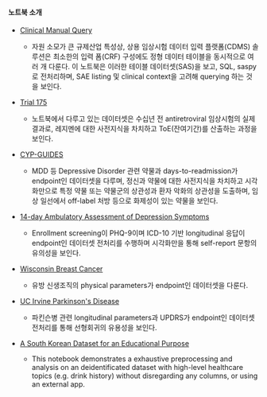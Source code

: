 #### 노트북 소개
* [Clinical Manual Query](https://github.com/beeseosil/pub/blob/main/ct/dmc.ipynb)
	* 자원 소모가 큰 규제산업 특성상, 상용 임상시험 데이터 입력 플랫폼(CDMS) 솔루션은 최소한의 입력 폼(CRF) 구성에도 정형 데이터 테이블을 동시적으로 여러 개 다룬다. 이 노트북은 이러한 테이블 데이터셋(SAS)을 보고, SQL, saspy로 전처리하며, SAE listing 및 clinical context을 고려해 querying 하는 것을 보인다.

* [Trial 175](https://github.com/beeseosil/pub/blob/main/notebook4407d644ef.ipynb)
	* 노트북에서 다루고 있는 데이터셋은 수십년 전 antiretroviral 임상시험의 실제 결과로, 레지멘에 대한 사전지식을 차치하고 ToE(잔여기간)를 산출하는 과정을 보인다.

* [CYP-GUIDES](https://github.com/beeseosil/pub/blob/main/notebook44f7ceb7b9.ipynb)
	* MDD 등 Depressive Disorder 관련 약물과 days-to-readmission가 endpoint인 데이터셋을 다루며, 정신과 약물에 대한 사전지식을 차치하고 시각화만으로 특정 약물 또는 약물군의 상관성과 환자 악화의 상관성을 도출하며, 임상 일선에서 off-label 처방 등으로 화제성이 있는 약물을 보인다.

* [14-day Ambulatory Assessment of Depression Symptoms](https://github.com/beeseosil/pub/blob/main/notebookc2020bf0c0.ipynb)
	* Enrollment screening이 PHQ-9이며 ICD-10 기반 longitudinal 응답이 endpoint인 데이터셋 전처리를 수행하며 시각화만을 통해 self-report 문항의 유의성을 보인다.

* [Wisconsin Breast Cancer](https://github.com/beeseosil/pub/blob/main/notebook82dfb5c7b4.ipynb)
	* 유방 신생조직의 physical parameters가 endpoint인 데이터셋을 다룬다.

* [UC Irvine Parkinson's Disease](https://github.com/beeseosil/pub/blob/main/notebook9846d2c254.ipynb)
	* 파킨슨병 관련 longitudinal parameters과 UPDRS가 endpoint인 데이터셋 전처리를 통해 선형회귀의 유용성을 보인다.

* [A South Korean Dataset for an Educational Purpose](https://github.com/beeseosil/nih.go.kr/koges/blob/main/qwer.ipynb)
	* This notebook demonstrates a exhaustive preprocessing and analysis on an deidentificated dataset with high-level healthcare topics (e.g. drink history) without disregarding any columns, or using an external app.
 
